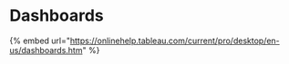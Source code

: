 # Dashboards

{% embed url="https://onlinehelp.tableau.com/current/pro/desktop/en-us/dashboards.htm" %}

